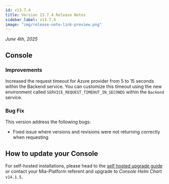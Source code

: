 ```yaml
---
id: v13.7.4
title: Version 13.7.4 Release Notes
sidebar_label: v13.7.4
image: "img/release-note-link-preview.png"
---
```


_June 4th, 2025_

## Console

### Improvements

Increased the request timeout for Azure provider from 5 to 15 seconds within the Backend service.
You can customize this timeout using the new environment called `SERVICE_REQUEST_TIMEOUT_IN_SECONDS` within the `Backend` service.

### Bug Fix

This version address the following bugs:

- Fixed issue where versions and revisions were not returning correctly when requesting

## How to update your Console

For self-hosted installations, please head to the [self hosted upgrade guide](/docs/13.x.x/infrastructure/self-hosted/installation-chart/how-to-upgrade) or contact your Mia-Platform referent and upgrade to _Console Helm Chart_ `v14.1.5`.
